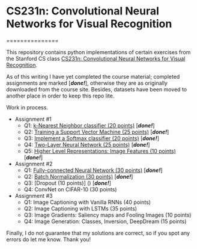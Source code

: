 # CS231n: Convolutional Neural Networks for Visual Recognition
===============

This repository contains python implementations of certain exercises from the Stanford CS class [CS231n: Convolutional Neural Networks for Visual Recognition](http://cs231n.github.io/). 

As of this writing I have yet completed the course material; completed assignments are marked [***done!***], otherwise they are as originally downloaded from the course site. Besides, datasets have been moved to another place in order to keep this repo lite.

Work in process.

* Assignment #1
 	* Q1: [k-Nearest Neighbor classifier (20 points)](https://github.com/xinyulab/cs231n_assignment/blob/master/assignment1/knn.ipynb) [***done!***]
 	* Q2: [Training a Support Vector Machine (25 points)](https://github.com/xinyulab/cs231n_assignment/blob/master/assignment1/svm.ipynb) [***done!***]
 	* Q3: [Implement a Softmax classifier (20 points)](https://github.com/xinyulab/cs231n_assignment/blob/master/assignment1/softmax.ipynb) [***done!***]
 	* Q4: [Two-Layer Neural Network (25 points)](https://github.com/xinyulab/cs231n_assignment/blob/master/assignment1/two_layer_net.ipynb) [***done!***]
 	* Q5: [Higher Level Representations: Image Features (10 points)](https://github.com/xinyulab/cs231n_assignment/blob/master/assignment1/features.ipynb) [***done!***]
 * Assignment #2
 	* Q1: [Fully-connected Neural Network (30 points)](https://github.com/xinyulab/cs231n_assignment/blob/master/assignment2/FullyConnectedNets.ipynb) [***done!***]
 	* Q2: [Batch Normalization (30 points)]() [***done!***]
 	* Q3: [Dropout (10 points)] () [***done!***]
 	* Q4: ConvNet on CIFAR-10 (30 points)
 * Assignment #3
 	* Q1: Image Captioning with Vanilla RNNs (40 points)
 	* Q2: Image Captioning with LSTMs (35 points)
 	* Q3: Image Gradients: Saliency maps and Fooling Images (10 points)
 	* Q4: Image Generation: Classes, Inversion, DeepDream (15 points)

 Finally, I do not guarantee that my solutions are correct, so if you spot any errors do let me know. Thank you!